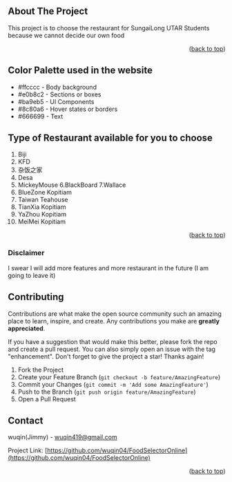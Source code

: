 <a id="readme-top"></a>

<!-- ABOUT THE PROJECT -->
## About The Project
This project is to choose the restaurant for SungaiLong UTAR Students because we cannot decide our own food
<p align="right">(<a href="#readme-top">back to top</a>)</p>

<!-- INFORMATION -->
## Color Palette used in the website
- #ffcccc - Body background
- #e0b8c2 - Sections or boxes
- #ba9eb5 - UI Components
- #8c80a6 - Hover states or borders
- #666699 - Text

## Type of Restaurant available for you to choose
1. Biji
2. KFD
3. 杂饭之家
4. Desa
5. MickeyMouse
6.BlackBoard
7.Wallace                    
8. BlueZone Kopitiam
9. Taiwan Teahouse
10. TianXia Kopitiam
11. YaZhou Kopitiam                  
12. MeiMei Kopitiam
<p align="right">(<a href="#readme-top">back to top</a>)</p>

<!-- DISCLAIMER -->
### Disclaimer
I swear I will add more features and more restaurant in the future (I am going to leave it)

<!-- CONTRIBUTING -->
## Contributing

Contributions are what make the open source community such an amazing place to learn, inspire, and create. Any contributions you make are **greatly appreciated**.

If you have a suggestion that would make this better, please fork the repo and create a pull request. You can also simply open an issue with the tag "enhancement".
Don't forget to give the project a star! Thanks again!

1. Fork the Project
2. Create your Feature Branch (`git checkout -b feature/AmazingFeature`)
3. Commit your Changes (`git commit -m 'Add some AmazingFeature'`)
4. Push to the Branch (`git push origin feature/AmazingFeature`)
5. Open a Pull Request


<!-- CONTACT -->
## Contact

wuqin(Jimmy) - wuqin419@gmail.com

Project Link: [https://github.com/wuqin04/FoodSelectorOnline](https://github.com/wuqin04/FoodSelectorOnline)

<p align="right">(<a href="#readme-top">back to top</a>)</p>

